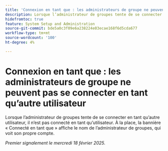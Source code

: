 ```yaml
---
title: 'Connexion en tant que : les administrateurs de groupe ne peuvent pas se connecter en tant qu’autre utilisateur'
description: Lorsque l’administrateur de groupes tente de se connecter en tant qu’autre utilisateur, il n’est pas connecté en tant qu’utilisateur. À la place, la bannière Connecté en tant que affiche le nom de l’administrateur de groupes, qui voit son propre compte.
hidefromtoc: true
feature: System Setup and Administration
source-git-commit: bde5a0c3f09e6a238224e03ecae168f6d5cda677
workflow-type: tm+mt
source-wordcount: '100'
ht-degree: 4%

---
```



# Connexion en tant que : les administrateurs de groupe ne peuvent pas se connecter en tant qu’autre utilisateur

Lorsque l’administrateur de groupes tente de se connecter en tant qu’autre utilisateur, il n’est pas connecté en tant qu’utilisateur. À la place, la bannière « Connecté en tant que » affiche le nom de l’administrateur de groupes, qui voit son propre compte.

_Premier signalement le mercredi 18 février 2025._
